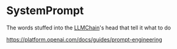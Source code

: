 # SystemPrompt

The words stuffed into the [LLMChain](LLMChain.md)'s head that tell it what to do

https://platform.openai.com/docs/guides/prompt-engineering
